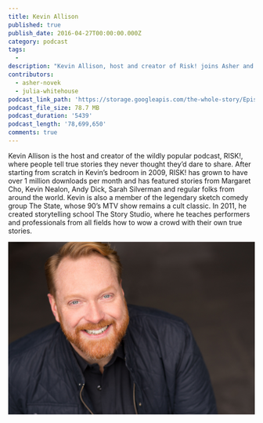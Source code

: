 ```yaml
---
title: Kevin Allison
published: true
publish_date: 2016-04-27T00:00:00.000Z
category: podcast
tags:
  -
description: "Kevin Allison, host and creator of Risk! joins Asher and Julia as our first guest.  They talk about the origins of Risk!, what it's like telling uncomfortable stories in front of people, and getting fingers stuck in holes."
contributors:
  - asher-novek
  - julia-whitehouse
podcast_link_path: 'https://storage.googleapis.com/the-whole-story/Episode1_KevinAllisonfinal.mp3'
podcast_file_size: 78.7 MB
podcast_duration: '5439'
podcast_length: '78,699,650'
comments: true
---
```



Kevin Allison is the host and creator of the wildly popular podcast, RISK!, where people tell true stories they never thought they’d dare to share. After starting from scratch in Kevin’s bedroom in 2009, RISK! has grown to have over 1 million downloads per month and has featured stories from Margaret Cho, Kevin Nealon, Andy Dick, Sarah Silverman and regular folks from around the world. Kevin is also a member of the legendary sketch comedy group The State, whose 90’s MTV show remains a cult classic. In 2011, he created storytelling school The Story Studio, where he teaches performers and professionals from all fields how to wow a crowd with their own true stories.

![](/uploads/versions/img_0402&#40;for_web&#41;-copy---x----1716-1200x---.jpg)